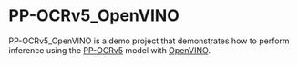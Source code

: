 # PP-OCRv5_OpenVINO
PP-OCRv5_OpenVINO is a demo project that demonstrates how to perform inference using the [PP-OCRv5](https://github.com/PaddlePaddle/PaddleOCR/blob/main/README_en.md)  model with [OpenVINO](https://docs.openvino.ai/2025/index.html).
